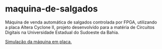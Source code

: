 # maquina-de-salgados
   Máquina de venda automática de salgados controlada por FPGA, utilizando a placa Altera Cyclone II, projeto desenvolvido para a matéria de Circuitos Digitais na Universidade Estadual do Sudoeste da Bahia.

[Simulação da máquina em placa.](https://drive.google.com/drive/folders/170if7LybGyEBp1ZQdGcnE278thEIhgWS?usp=sharing)

